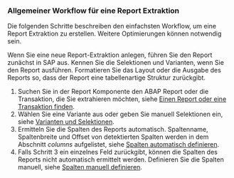 
### Allgemeiner Workflow für eine Report Extraktion

Die folgenden Schritte beschreiben den einfachsten Workflow, um eine Report Extraktion zu erstellen.
Weitere Optimierungen können notwendig sein.

Wenn Sie eine neue Report-Extraktion anlegen, führen Sie den Report zunächst in SAP aus.
Kennen Sie die Selektionen und Varianten, wenn Sie den Report ausführen.
Formatieren Sie das Layout oder die Ausgabe des Reports so, dass der Report eine tabellenartige Struktur zurückgibt.

1. Suchen Sie in der Report Komponente den ABAP Report oder die Transaktion, die Sie extrahieren möchten, siehe [Einen Report oder eine Transaktion finden](./report-extraction-define#einen-report-oder-eine-transaktion-finden).
2. Wählen Sie eine Variante aus oder geben Sie manuell Selektionen ein, siehe [Varianten und Selektionen](./report-variants-and-selections).
3. Ermitteln Sie die Spalten des Reports automatisch. Spaltenname, Spaltenbreite und Offset von detektierten Spalten werden in dem Abschnitt *columns* aufgelistet, siehe [Spalten automatisch definieren](./report-columns-define#spalten-automatisch-definieren).
4. Falls Schritt 3 ein einzelnes Feld zurückgibt, können die Spalten des Reports nicht automatisch ermittelt werden. Definieren Sie die Spalten manuell, siehe [Spalten manuell definieren](./report-columns-define#spalten-manuell-definieren).
